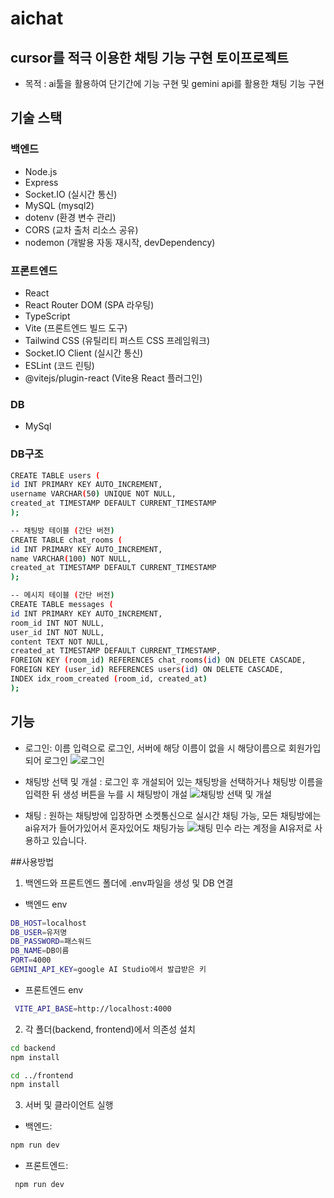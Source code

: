 # aichat

## cursor를 적극 이용한 채팅 기능 구현 토이프로젝트

- 목적 : ai툴을 활용하여 단기간에 기능 구현 및 gemini api를 활용한 채팅 기능 구현

## 기술 스택

### 백엔드

- Node.js
- Express
- Socket.IO (실시간 통신)
- MySQL (mysql2)
- dotenv (환경 변수 관리)
- CORS (교차 출처 리소스 공유)
- nodemon (개발용 자동 재시작, devDependency)

### 프론트엔드

- React
- React Router DOM (SPA 라우팅)
- TypeScript
- Vite (프론트엔드 빌드 도구)
- Tailwind CSS (유틸리티 퍼스트 CSS 프레임워크)
- Socket.IO Client (실시간 통신)
- ESLint (코드 린팅)
- @vitejs/plugin-react (Vite용 React 플러그인)

### DB

- MySql

### DB구조

```bash
CREATE TABLE users (
id INT PRIMARY KEY AUTO_INCREMENT,
username VARCHAR(50) UNIQUE NOT NULL,
created_at TIMESTAMP DEFAULT CURRENT_TIMESTAMP
);

-- 채팅방 테이블 (간단 버전)
CREATE TABLE chat_rooms (
id INT PRIMARY KEY AUTO_INCREMENT,
name VARCHAR(100) NOT NULL,
created_at TIMESTAMP DEFAULT CURRENT_TIMESTAMP
);

-- 메시지 테이블 (간단 버전)
CREATE TABLE messages (
id INT PRIMARY KEY AUTO_INCREMENT,
room_id INT NOT NULL,
user_id INT NOT NULL,
content TEXT NOT NULL,
created_at TIMESTAMP DEFAULT CURRENT_TIMESTAMP,
FOREIGN KEY (room_id) REFERENCES chat_rooms(id) ON DELETE CASCADE,
FOREIGN KEY (user_id) REFERENCES users(id) ON DELETE CASCADE,
INDEX idx_room_created (room_id, created_at)
);
```

## 기능

- 로그인: 이름 입력으로 로그인, 서버에 해당 이름이 없을 시 해당이름으로 회원가입되어 로그인
  <img src="https://raw.githubusercontent.com/bibibigg/aichat/blob/main/docs/login.png" alt="로그인"/>

- 채팅방 선택 및 개설 : 로그인 후 개설되어 있는 채팅방을 선택하거나 채팅방 이름을 입력한 뒤 생성 버튼을 누를 시 채팅방이 개설
  <img src="https://raw.githubusercontent.com/bibibigg/aichat/blob/main/docs/chatroom.png" alt="채팅방 선택 및 개설"/>

- 채팅 : 원하는 채팅방에 입장하면 소켓통신으로 실시간 채팅 가능, 모든 채팅방에는 ai유저가 들어가있어서 혼자있어도 채팅가능
  <img src="https://raw.githubusercontent.com/bibibigg/aichat/blob/main/docs/chat.png" alt="채팅"/>
  민수 라는 계정을 AI유저로 사용하고 있습니다.

##사용방법

1. 백엔드와 프론트엔드 폴더에 .env파일을 생성 및 DB 연결

- 백엔드 env

```bash
DB_HOST=localhost
DB_USER=유저명
DB_PASSWORD=패스워드
DB_NAME=DB이름
PORT=4000
GEMINI_API_KEY=google AI Studio에서 발급받은 키
```

- 프론트엔드 env

```bash
 VITE_API_BASE=http://localhost:4000
```

2. 각 폴더(backend, frontend)에서 의존성 설치

```bash
cd backend
npm install

cd ../frontend
npm install
```

3. 서버 및 클라이언트 실행

- 백엔드:

```bash
npm run dev
```

- 프론트엔드:

```bash
 npm run dev
```
